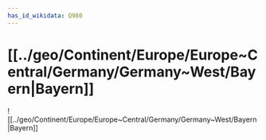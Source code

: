 ```yaml
---
has_id_wikidata: Q980
---
```


# [[../geo/Continent/Europe/Europe~Central/Germany/Germany~West/Bayern|Bayern]] 

![[../geo/Continent/Europe/Europe~Central/Germany/Germany~West/Bayern|Bayern]]